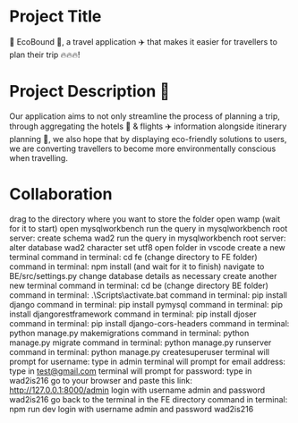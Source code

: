 # Project Title
🍃 EcoBound 🍃, a travel application ✈️ that makes it easier for travellers to plan their trip 🔥🔥🔥! 

# Project Description 📖
Our application aims to not only streamline the process of planning a trip, through aggregating the hotels 🏨 & flights ✈️ information alongside itinerary planning 📆, we also hope that by displaying eco-friendly solutions to users, we are converting travellers to become more environmentally conscious when travelling.

# Collaboration
drag to the directory where you want to store the folder
open wamp (wait for it to start)
open mysqlworkbench
run the query in mysqlworkbench root server: create schema wad2 
run the query in mysqlworkbench root server: alter database wad2 character set utf8
open folder in vscode
create a new terminal
command in terminal: cd fe (change directory to FE folder)
command in terminal: npm install (and wait for it to finish)
navigate to BE/src/settings.py
change database details as necessary
create another new terminal
command in terminal: cd be (change directory BE folder)
command in terminal: .\Scripts\activate.bat
command in terminal: pip install django
command in terminal: pip install pymysql
command in terminal: pip install djangorestframework
command in terminal: pip install djoser
command in terminal: pip install django-cors-headers
command in terminal: python manage.py makemigrations
command in terminal: python manage.py migrate
command in terminal: python manage.py runserver
command in terminal: python manage.py createsuperuser
terminal will prompt for username: type in admin
terminal will prompt for email address: type in test@gmail.com
terminal will prompt for password: type in wad2is216
go to your browser and paste this link: http://127.0.0.1:8000/admin
login with username admin and password wad2is216
go back to the terminal in the FE directory
command in terminal: npm run dev
login with username admin and password wad2is216